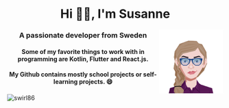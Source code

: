 <!--
**Swirl86/Swirl86** is a ✨ _special_ ✨ repository because its `README.md` (this file) appears on your GitHub profile.

Here are some ideas to get you started:

- 🔭 I’m currently working on ...
- 🌱 I’m currently learning ...
- 👯 I’m looking to collaborate on ...
- 🤔 I’m looking for help with ...
- 💬 Ask me about ...
- 📫 How to reach me: ...
- 😄 Pronouns: ...
- ⚡ Fun fact: ...

https://rahuldkjain.github.io/gh-profile-readme-generator/
-->

<h1 align="center">Hi 🙋‍♀️, I'm Susanne</h1>
<img src="https://github.com/Swirl86/Swirl86/blob/main/avatar.png" align="right" width="150" height="150"/>
<h3 align="center">A passionate developer from Sweden</h3>
<h4 align="center">Some of my favorite things to work with in programming are Kotlin, Flutter and React.js.</h3>

<h4 align="center">My Github contains mostly school projects or self-learning projects. 😄</h4>


<p><img align="center" src="https://github-readme-stats.vercel.app/api/top-langs?username=swirl86&show_icons=true&locale=en&layout=compact" alt="swirl86" /></p>

